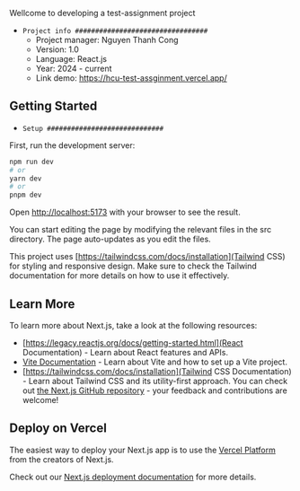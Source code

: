 Wellcome to developing a test-assignment project

- `Project info #################################`
  - Project manager: Nguyen Thanh Cong
  - Version: 1.0
  - Language: React.js
  - Year: 2024 - current
  - Link demo: https://hcu-test-assginment.vercel.app/

## Getting Started

- `Setup #############################`

First, run the development server:

```bash
npm run dev
# or
yarn dev
# or
pnpm dev

```

Open [http://localhost:5173](http://localhost:5173) with your browser to see the result.

You can start editing the page by modifying the relevant files in the src directory. The page auto-updates as you edit the files.

This project uses [https://tailwindcss.com/docs/installation](Tailwind CSS) for styling and responsive design. Make sure to check the Tailwind documentation for more details on how to use it effectively.

## Learn More

To learn more about Next.js, take a look at the following resources:

- [https://legacy.reactjs.org/docs/getting-started.html](React Documentation) - Learn about React features and APIs.
- [Vite Documentation](https://vite.dev/guide/) - Learn about Vite and how to set up a Vite project.
- [https://tailwindcss.com/docs/installation](Tailwind CSS Documentation) - Learn about Tailwind CSS and its utility-first approach.
You can check out [the Next.js GitHub repository](https://github.com/vercel/next.js/) - your feedback and contributions are welcome!

## Deploy on Vercel

The easiest way to deploy your Next.js app is to use the [Vercel Platform](https://vercel.com/new?utm_medium=default-template&filter=next.js&utm_source=create-next-app&utm_campaign=create-next-app-readme) from the creators of Next.js.

Check out our [Next.js deployment documentation](https://nextjs.org/docs/deployment) for more details.


